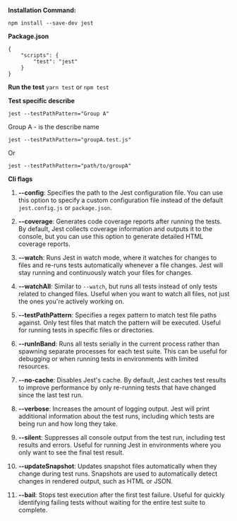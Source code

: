 
**Installation Command:**
```npm
npm install --save-dev jest
```

**Package.json**
```
{  
	"scripts": {  
		"test": "jest"  
	}  
}
```

**Run the test**
`yarn test` or `npm test`

**Test specific describe**
```
jest --testPathPattern="Group A"
```
Group A - is the describe name

```
jest --testPathPattern="groupA.test.js"
```
Or
```
jest --testPathPattern="path/to/groupA"
```

**Cli flags**

1. **--config**: Specifies the path to the Jest configuration file. You can use this option to specify a custom configuration file instead of the default `jest.config.js` or `package.json`.
    
2. **--coverage**: Generates code coverage reports after running the tests. By default, Jest collects coverage information and outputs it to the console, but you can use this option to generate detailed HTML coverage reports.
    
3. **--watch**: Runs Jest in watch mode, where it watches for changes to files and re-runs tests automatically whenever a file changes. Jest will stay running and continuously watch your files for changes.
    
4. **--watchAll**: Similar to `--watch`, but runs all tests instead of only tests related to changed files. Useful when you want to watch all files, not just the ones you're actively working on.
    
5. **--testPathPattern**: Specifies a regex pattern to match test file paths against. Only test files that match the pattern will be executed. Useful for running tests in specific files or directories.
    
6. **--runInBand**: Runs all tests serially in the current process rather than spawning separate processes for each test suite. This can be useful for debugging or when running tests in environments with limited resources.
    
7. **--no-cache**: Disables Jest's cache. By default, Jest caches test results to improve performance by only re-running tests that have changed since the last test run.
    
8. **--verbose**: Increases the amount of logging output. Jest will print additional information about the test runs, including which tests are being run and how long they take.
    
9. **--silent**: Suppresses all console output from the test run, including test results and errors. Useful for running Jest in environments where you only want to see the final test result.
    
10. **--updateSnapshot**: Updates snapshot files automatically when they change during test runs. Snapshots are used to automatically detect changes in rendered output, such as HTML or JSON.
    
11. **--bail**: Stops test execution after the first test failure. Useful for quickly identifying failing tests without waiting for the entire test suite to complete.